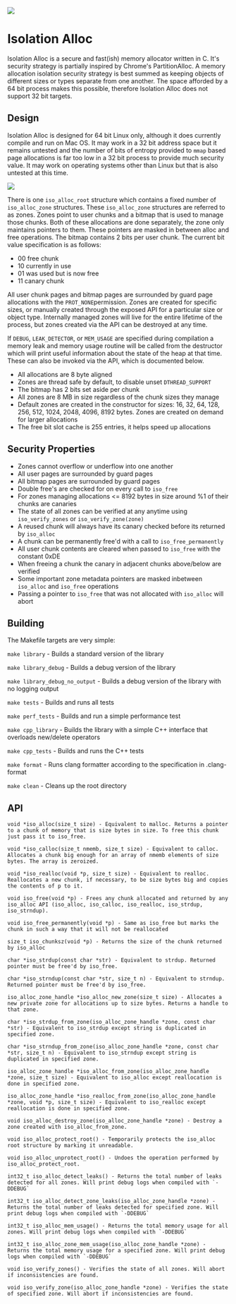 ![](/misc/iso_alloc_logo.png?raw=true)

# Isolation Alloc

Isolation Alloc is a secure and fast(ish) memory allocator written in C. It's security strategy is partially inspired by Chrome's PartitionAlloc. A memory allocation isolation security strategy is best summed as keeping objects of different sizes or types separate from one another. The space afforded by a 64 bit process makes this possible, therefore Isolation Alloc does not support 32 bit targets.

## Design

Isolation Alloc is designed for 64 bit Linux only, although it does currently compile and run on Mac OS. It may work in a 32 bit address space but it remains untested and the number of bits of entropy provided to `mmap` based page allocations is far too low in a 32 bit process to provide much security value. It may work on operating systems other than Linux but that is also untested at this time.

![](/misc/isoalloc_design.png?raw=true)

There is one `iso_alloc_root` structure which contains a fixed number of `iso_alloc_zone` structures. These `iso_alloc_zone` structures are referred to as zones. Zones point to user chunks and a bitmap that is used to manage those chunks. Both of these allocations are done separately, the zone only maintains pointers to them. These pointers are masked in between alloc and free operations. The bitmap contains 2 bits per user chunk. The current bit value specification is as follows:

* 00 free chunk
* 10 currently in use
* 01 was used but is now free
* 11 canary chunk

All user chunk pages and bitmap pages are surrounded by guard page allocations with the `PROT_NONE`permission. Zones are created for specific sizes, or manually created through the exposed API for a particular size or object type. Internally managed zones will live for the entire lifetime of the process, but zones created via the API can be destroyed at any time.

If `DEBUG`, `LEAK_DETECTOR`, or `MEM_USAGE` are specified during compilation a memory leak and memory usage routine will be called from the destructor which will print useful information about the state of the heap at that time. These can also be invoked via the API, which is documented below.

* All allocations are 8 byte aligned
* Zones are thread safe by default, to disable unset `DTHREAD_SUPPORT`
* The bitmap has 2 bits set aside per chunk
* All zones are 8 MB in size regardless of the chunk sizes they manage
* Default zones are created in the constructor for sizes: 16, 32, 64, 128, 256, 512, 1024, 2048, 4096, 8192 bytes. Zones are created on demand for larger allocations
* The free bit slot cache is 255 entries, it helps speed up allocations

## Security Properties

* Zones cannot overflow or underflow into one another
* All user pages are surrounded by guard pages
* All bitmap pages are surrounded by guard pages
* Double free's are checked for on every call to `iso_free`
* For zones managing allocations <= 8192 bytes in size around %1 of their chunks are canaries
* The state of all zones can be verified at any anytime using `iso_verify_zones` or `iso_verify_zone(zone)`
* A reused chunk will always have its canary checked before its returned by `iso_alloc`
* A chunk can be permanently free'd with a call to `iso_free_permanently`
* All user chunk contents are cleared when passed to `iso_free` with the constant 0xDE
* When freeing a chunk the canary in adjacent chunks above/below are verified
* Some important zone metadata pointers are masked inbetween `iso_alloc` and `iso_free` operations
* Passing a pointer to `iso_free` that was not allocated with `iso_alloc` will abort

## Building

The Makefile targets are very simple:

`make library` - Builds a standard version of the library

`make library_debug` - Builds a debug version of the library

`make library_debug_no_output` - Builds a debug version of the library with no logging output

`make tests` - Builds and runs all tests

`make perf_tests` - Builds and run a simple performance test

`make cpp_library` - Builds the library with a simple C++ interface that overloads new/delete operators

`make cpp_tests` - Builds and runs the C++ tests

`make format` - Runs clang formatter according to the specification in .clang-format

`make clean` - Cleans up the root directory

## API

```
void *iso_alloc(size_t size) - Equivalent to malloc. Returns a pointer to a chunk of memory that is size bytes in size. To free this chunk just pass it to iso_free.

void *iso_calloc(size_t nmemb, size_t size) - Equivalent to calloc. Allocates a chunk big enough for an array of nmemb elements of size bytes. The array is zeroized.

void *iso_realloc(void *p, size_t size) - Equivalent to realloc. Reallocates a new chunk, if necessary, to be size bytes big and copies the contents of p to it.

void iso_free(void *p) - Frees any chunk allocated and returned by any iso_alloc API (iso_alloc, iso_calloc, iso_realloc, iso_strdup, iso_strndup).

void iso_free_permanently(void *p) - Same as iso_free but marks the chunk in such a way that it will not be reallocated

size_t iso_chunksz(void *p) - Returns the size of the chunk returned by iso_alloc

char *iso_strdup(const char *str) - Equivalent to strdup. Returned pointer must be free'd by iso_free.

char *iso_strndup(const char *str, size_t n) - Equivalent to strndup. Returned pointer must be free'd by iso_free.

iso_alloc_zone_handle *iso_alloc_new_zone(size_t size) - Allocates a new private zone for allocations up to size bytes. Returns a handle to that zone.

char *iso_strdup_from_zone(iso_alloc_zone_handle *zone, const char *str) - Equivalent to iso_strdup except string is duplicated in specified zone.

char *iso_strndup_from_zone(iso_alloc_zone_handle *zone, const char *str, size_t n) - Equivalent to iso_strndup except string is duplicated in specified zone.

iso_alloc_zone_handle *iso_alloc_from_zone(iso_alloc_zone_handle *zone, size_t size) - Equivalent to iso_alloc except reallocation is done in specified zone.

iso_alloc_zone_handle *iso_realloc_from_zone(iso_alloc_zone_handle *zone, void *p, size_t size) - Equivalent to iso_realloc except reallocation is done in specified zone.

void iso_alloc_destroy_zone(iso_alloc_zone_handle *zone) - Destroy a zone created with iso_alloc_from_zone.

void iso_alloc_protect_root() - Temporarily protects the iso_alloc root structure by marking it unreadable.

void iso_alloc_unprotect_root() - Undoes the operation performed by iso_alloc_protect_root.

int32_t iso_alloc_detect_leaks() - Returns the total number of leaks detected for all zones. Will print debug logs when compiled with `-DDEBUG`

int32_t iso_alloc_detect_zone_leaks(iso_alloc_zone_handle *zone) - Returns the total number of leaks detected for specified zone. Will print debug logs when compiled with `-DDEBUG`

int32_t iso_alloc_mem_usage() - Returns the total memory usage for all zones. Will print debug logs when compiled with `-DDEBUG`

int32_t iso_alloc_zone_mem_usage(iso_alloc_zone_handle *zone) - Returns the total memory usage for a specified zone. Will print debug logs when compiled with `-DDEBUG`

void iso_verify_zones() - Verifies the state of all zones. Will abort if inconsistencies are found.

void iso_verify_zone(iso_alloc_zone_handle *zone) - Verifies the state of specified zone. Will abort if inconsistencies are found.
```

